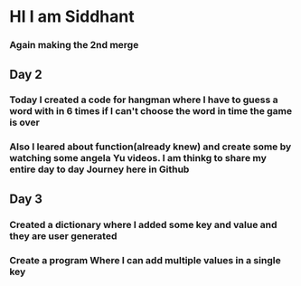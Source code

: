 ﻿# HI I am Siddhant
### Again making the 2nd merge

## Day 2    
### Today I created a code for hangman where I have to guess a word with in 6 times if I can't choose the word in time the game is over
### Also I leared about function(already knew) and create some by watching some angela Yu videos. I am thinkg to share my entire day to day Journey here in Github

## Day 3
### Created a dictionary where I added some key and value and they are user generated
### Create a program Where I can add multiple values in a single key 